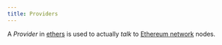```yaml
---
title: Providers
---
```


A _Provider_ in [ethers](/Knowledge/Web3/frontend/ethers.md) is used to actually _talk_ to [Ethereum network](/Ethereum%20network) nodes.
